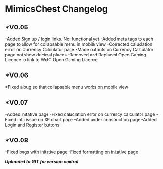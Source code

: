# MimicsChest Changelog

*V0.05
-----------------------------------------------------------------------------
-Added Sign up / login links. Not functional yet
-Added meta tags to each page to allow for collapsable menu in mobile view
-Corrected caluclation error on Currency Calculator page
-Made outputs on Currency Calculator page not show decimal places
-Removed and Replaced Open Gaming Licence to link to WotC Open Gaming Licence

*V0.06
-----------------------------------------------------------------------------
*Fixed a bug so that collapsable menu works on mobile view

*V0.07
-----------------------------------------------------------------------------
-Added initative page
-Fixed caluclation error on currency calculator page
-Fixed info issue on XP chart page
-Added under construction page
-Added Login and Register buttons

*V0.08
-----------------------------------------------------------------------------
-Fixed bugs with initative page
-Fixed formatting on initative page



***Uploaded to GIT for version control***
